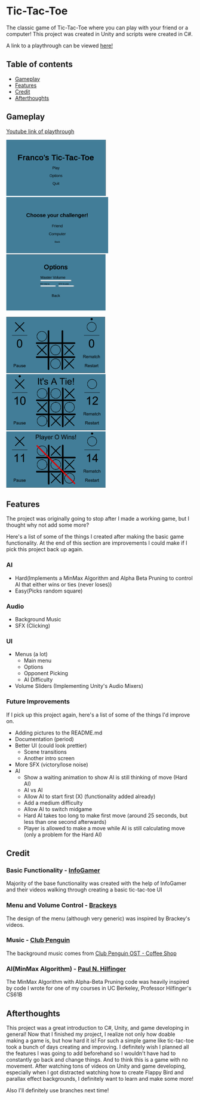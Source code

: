 # Tic-Tac-Toe

The classic game of Tic-Tac-Toe where you can play with your friend or a computer!
This project was created in Unity and scripts were created in C#.

A link to a playthrough can be viewed [here!](https://www.youtube.com/watch?v=vpDYokSOYrQ&feature=youtu.be)

## Table of contents
* [Gameplay](#gameplay)
* [Features](#features)
* [Credit](#credit)
* [Afterthoughts](#afterthoughts)

## Gameplay
[Youtube link of playthrough](https://www.youtube.com/watch?v=vpDYokSOYrQ&feature=youtu.be)
<p float="left">
  <img src="README-images/mainMenu.png" height="150" />
  <img src="README-images/opponent.png" height="150" /> 
  <img src="README-images/options.png" height="150" />
</p>
<p float="left">
  <img src="README-images/game.png" height="150" />
  <img src="README-images/tie.png" height="150" /> 
  <img src="README-images/winner.png" height="150" />
</p>

## Features
The project was originally going to stop after I made a working game, but I thought why not add some more?

Here's a list of some of the things I created after making the basic game functionality.  At the end of this section are improvements I could make if I pick this project back up again.

### AI
- Hard(Implements a MinMax Algorithm and Alpha Beta Pruning to control AI that either wins or ties (never loses))
- Easy(Picks random square)

### Audio
- Background Music
- SFX (Clicking)

### UI
- Menus (a lot)
  - Main menu
  - Options
  - Opponent Picking
  - AI Difficulty
- Volume Sliders (Implementing Unity's Audio Mixers)

### Future Improvements
If I pick up this project again, here's a list of some of the things I'd improve on.
- Adding pictures to the README.md
- Documentation (period)
- Better UI (could look prettier)
  - Scene transitions
  - Another intro screen
- More SFX (victory/lose noise)
- AI
  - Show a waiting animation to show AI is still thinking of move (Hard AI)
  - AI vs AI
  - Allow AI to start first (X) (functionality added already)
  - Add a medium difficulty
  - Allow AI to switch midgame
  - Hard AI takes too long to make first move (around 25 seconds, but less than one second afterwards)
  - Player is allowed to make a move while AI is still calculating move (only a problem for the Hard AI)

## Credit
### Basic Functionality - [InfoGamer](https://www.youtube.com/channel/UCyoayn_uVt2I55ZCUuBVRcQ)
Majority of the base functionality was created with the help of InfoGamer and their videos walking through creating a basic tic-tac-toe UI
### Menu and Volume Control - [Brackeys](https://www.youtube.com/channel/UCYbK_tjZ2OrIZFBvU6CCMiA)
The design of the menu (although very generic) was inspired by Brackey's videos.
### Music - [Club Penguin](https://en.wikipedia.org/wiki/Club_Penguin)
The background music comes from [Club Penguin OST - Coffee Shop](https://www.youtube.com/watch?v=K4eQ1avGci0&list=RDQM5kNtowCSBt8&index=14)
### AI(MinMax Algorithm) - [Paul N. Hilfinger](https://www2.eecs.berkeley.edu/Faculty/Homepages/hilfinger.html)
The MinMax Algorithm with Alpha-Beta Pruning code was heavily inspired by code I wrote for one of my courses in UC Berkeley, Professor Hilfinger's CS61B


## Afterthoughts
This project was a great introduction to C#, Unity, and game developing in general!  Now that I finished my project, I realize not only how doable making a game is, but how hard it is! For such a simple game like tic-tac-toe took a bunch of days creating and improving.  I definitely wish I planned all the features I was going to add beforehand so I wouldn't have had to constantly go back and change things.  And to think this is a game with no movement.  After watching tons of videos on Unity and game developing, especially when I got distracted watching how to create Flappy Bird and parallax effect backgrounds, I definitely want to learn and make some more!

Also I'll definitely use branches next time!
